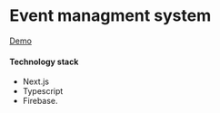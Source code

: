 # Event managment system

[Demo](https://event-managment-next.vercel.app/)

#### Technology stack
- Next.js
- Typescript
- Firebase.
